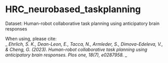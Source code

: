 # HRC_neurobased_taskplanning

Dataset: Human-robot collaborative task planning using anticipatory brain responses

When using, please cite:  
_ _Ehrlich, S. K., Dean-Leon, E., Tacca, N., Armleder, S., Dimova-Edeleva, V., & Cheng, G. (2023). Human-robot collaborative task planning using anticipatory brain responses. Plos one, 18(7), e0287958._ _
